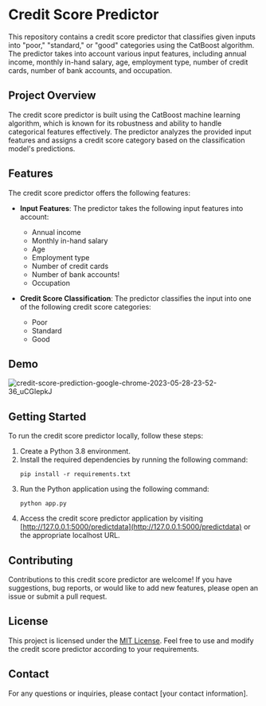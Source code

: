 # Credit Score Predictor

This repository contains a credit score predictor that classifies given inputs into "poor," "standard," or "good" categories using the CatBoost algorithm. The predictor takes into account various input features, including annual income, monthly in-hand salary, age, employment type, number of credit cards, number of bank accounts, and occupation.

## Project Overview

The credit score predictor is built using the CatBoost machine learning algorithm, which is known for its robustness and ability to handle categorical features effectively. The predictor analyzes the provided input features and assigns a credit score category based on the classification model's predictions.

## Features

The credit score predictor offers the following features:

- **Input Features**: The predictor takes the following input features into account:
  - Annual income
  - Monthly in-hand salary
  - Age
  - Employment type
  - Number of credit cards
  - Number of bank accounts!
  - Occupation

- **Credit Score Classification**: The predictor classifies the input into one of the following credit score categories:
  - Poor
  - Standard
  - Good

## Demo

![credit-score-prediction-google-chrome-2023-05-28-23-52-36_uCGlepkJ](https://github.com/pnavin9/Credit-Score-Predictor/assets/106406724/3d7bcef2-2275-41e6-91fe-0d218b48da91)



## Getting Started

To run the credit score predictor locally, follow these steps:

1. Create a Python 3.8 environment.
2. Install the required dependencies by running the following command:
   ```shell
   pip install -r requirements.txt
   ```
3. Run the Python application using the following command:
   ```shell
   python app.py
   ```
4. Access the credit score predictor application by visiting [http://127.0.0.1:5000/predictdata](http://127.0.0.1:5000/predictdata) or the appropriate localhost URL.

## Contributing

Contributions to this credit score predictor are welcome! If you have suggestions, bug reports, or would like to add new features, please open an issue or submit a pull request.

## License

This project is licensed under the [MIT License](LICENSE). Feel free to use and modify the credit score predictor according to your requirements.

## Contact

For any questions or inquiries, please contact [your contact information].

